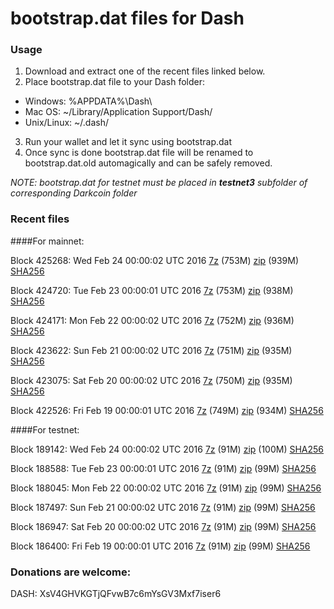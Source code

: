 # bootstrap.dat files for Dash

### Usage

1. Download and extract one of the recent files linked below.
2. Place bootstrap.dat file to your Dash folder:
 - Windows: %APPDATA%\Dash\
 - Mac OS: ~/Library/Application Support/Dash/
 - Unix/Linux: ~/.dash/
3. Run your wallet and let it sync using bootstrap.dat
4. Once sync is done bootstrap.dat file will be renamed to bootstrap.dat.old automagically and can be safely removed.

_NOTE: bootstrap.dat for testnet must be placed in **testnet3** subfolder of corresponding Darkcoin folder_

### Recent files

####For mainnet:

Block 425268: Wed Feb 24 00:00:02 UTC 2016 [7z](https://transfer.sh/11aaFr/bootstrap.dat.20160224.7z) (753M) [zip](https://transfer.sh/di2Pg/bootstrap.dat.20160224.zip) (939M) [SHA256](https://transfer.sh/JR41R/sha256.txt)

Block 424720: Tue Feb 23 00:00:01 UTC 2016 [7z](https://transfer.sh/XsPS4/bootstrap.dat.20160223.7z) (753M) [zip](https://transfer.sh/111nE0/bootstrap.dat.20160223.zip) (938M) [SHA256](https://transfer.sh/hWyhx/sha256.txt)

Block 424171: Mon Feb 22 00:00:02 UTC 2016 [7z](https://transfer.sh/o11EK/bootstrap.dat.20160222.7z) (752M) [zip](https://transfer.sh/etSjL/bootstrap.dat.20160222.zip) (936M) [SHA256](https://transfer.sh/14inOt/sha256.txt)

Block 423622: Sun Feb 21 00:00:02 UTC 2016 [7z](https://transfer.sh/13zr1H/bootstrap.dat.20160221.7z) (751M) [zip](https://transfer.sh/Ssw6j/bootstrap.dat.20160221.zip) (935M) [SHA256](https://transfer.sh/cGIbf/sha256.txt)

Block 423075: Sat Feb 20 00:00:02 UTC 2016 [7z](https://transfer.sh/1q7PR/bootstrap.dat.20160220.7z) (750M) [zip](https://transfer.sh/GHuQs/bootstrap.dat.20160220.zip) (935M) [SHA256](https://transfer.sh/WgXdG/sha256.txt)

Block 422526: Fri Feb 19 00:00:01 UTC 2016 [7z](https://transfer.sh/9svl7/bootstrap.dat.20160219.7z) (749M) [zip](https://transfer.sh/lWa8J/bootstrap.dat.20160219.zip) (934M) [SHA256](https://transfer.sh/5b2CG/sha256.txt)

####For testnet:

Block 189142: Wed Feb 24 00:00:02 UTC 2016 [7z](https://transfer.sh/THgVZ/bootstrap.dat.20160224.7z) (91M) [zip](https://transfer.sh/SY6K8/bootstrap.dat.20160224.zip) (100M) [SHA256](https://transfer.sh/145FYi/sha256.txt)

Block 188588: Tue Feb 23 00:00:01 UTC 2016 [7z](https://transfer.sh/13cI6m/bootstrap.dat.20160223.7z) (91M) [zip](https://transfer.sh/UGHEu/bootstrap.dat.20160223.zip) (99M) [SHA256](https://transfer.sh/IBUKN/sha256.txt)

Block 188045: Mon Feb 22 00:00:02 UTC 2016 [7z](https://transfer.sh/1KVRA/bootstrap.dat.20160222.7z) (91M) [zip](https://transfer.sh/ZmR9a/bootstrap.dat.20160222.zip) (99M) [SHA256](https://transfer.sh/EeRP8/sha256.txt)

Block 187497: Sun Feb 21 00:00:02 UTC 2016 [7z](https://transfer.sh/8taNk/bootstrap.dat.20160221.7z) (91M) [zip](https://transfer.sh/eqpQv/bootstrap.dat.20160221.zip) (99M) [SHA256](https://transfer.sh/R2r8K/sha256.txt)

Block 186947: Sat Feb 20 00:00:02 UTC 2016 [7z](https://transfer.sh/4G94n/bootstrap.dat.20160220.7z) (91M) [zip](https://transfer.sh/LAjlF/bootstrap.dat.20160220.zip) (99M) [SHA256](https://transfer.sh/8u02z/sha256.txt)

Block 186400: Fri Feb 19 00:00:01 UTC 2016 [7z](https://transfer.sh/Vmp4e/bootstrap.dat.20160219.7z) (91M) [zip](https://transfer.sh/LEQpu/bootstrap.dat.20160219.zip) (99M) [SHA256](https://transfer.sh/yqve0/sha256.txt)

### Donations are welcome:

DASH: XsV4GHVKGTjQFvwB7c6mYsGV3Mxf7iser6
